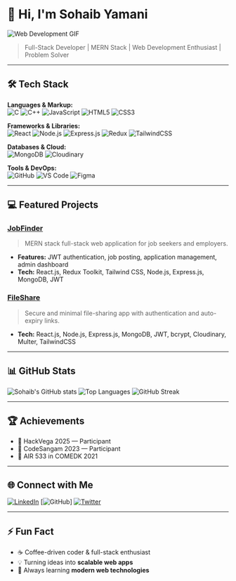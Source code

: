 # 👋 Hi, I'm Sohaib Yamani
![Web Development GIF](https://media.giphy.com/media/3o7aD2saalBwwftBIY/giphy.gif)
> Full-Stack Developer | MERN Stack | Web Development Enthusiast | Problem Solver 

---

## 🛠 Tech Stack

**Languages & Markup:**  
![C](https://img.shields.io/badge/C-00599C?style=for-the-badge&logo=c&logoColor=white)
![C++](https://img.shields.io/badge/C++-00599C?style=for-the-badge&logo=c%2B%2B&logoColor=white)
![JavaScript](https://img.shields.io/badge/JavaScript-F7DF1E?style=for-the-badge&logo=javascript&logoColor=black)
![HTML5](https://img.shields.io/badge/HTML5-E34F26?style=for-the-badge&logo=html5&logoColor=white)
![CSS3](https://img.shields.io/badge/CSS3-1572B6?style=for-the-badge&logo=css3&logoColor=white)

**Frameworks & Libraries:**  
![React](https://img.shields.io/badge/React-61DAFB?style=for-the-badge&logo=react&logoColor=black)
![Node.js](https://img.shields.io/badge/Node.js-339933?style=for-the-badge&logo=node.js&logoColor=white)
![Express.js](https://img.shields.io/badge/Express.js-000000?style=for-the-badge)
![Redux](https://img.shields.io/badge/Redux-764ABC?style=for-the-badge&logo=redux&logoColor=white)
![TailwindCSS](https://img.shields.io/badge/TailwindCSS-06B6D4?style=for-the-badge&logo=tailwind-css&logoColor=white)

**Databases & Cloud:**  
![MongoDB](https://img.shields.io/badge/MongoDB-47A248?style=for-the-badge&logo=mongodb&logoColor=white)
![Cloudinary](https://img.shields.io/badge/Cloudinary-232F3E?style=for-the-badge&logo=cloudinary&logoColor=white)

**Tools & DevOps:**  
![GitHub](https://img.shields.io/badge/GitHub-181717?style=for-the-badge&logo=github&logoColor=white)
![VS Code](https://img.shields.io/badge/VS%20Code-007ACC?style=for-the-badge&logo=visual-studio-code&logoColor=white)
![Figma](https://img.shields.io/badge/Figma-F24E1E?style=for-the-badge&logo=figma&logoColor=white)

---

## 💻 Featured Projects

### **[JobFinder](#)**
> MERN stack full-stack web application for job seekers and employers.  
- **Features:** JWT authentication, job posting, application management, admin dashboard  
- **Tech:** React.js, Redux Toolkit, Tailwind CSS, Node.js, Express.js, MongoDB, JWT  

### **[FileShare](#)**
> Secure and minimal file-sharing app with authentication and auto-expiry links.  
- **Tech:** React.js, Node.js, Express.js, MongoDB, JWT, bcrypt, Cloudinary, Multer, TailwindCSS  

---

## 📊 GitHub Stats
![Sohaib's GitHub stats](https://github-readme-stats.vercel.app/api?username=yamani2004&show_icons=true&theme=radical)
![Top Languages](https://github-readme-stats.vercel.app/api/top-langs/?username=yamani2004&layout=compact&theme=radical)
![GitHub Streak](https://github-readme-streak-stats.herokuapp.com/?user=yamani2004&theme=radical)

---

## 🏆 Achievements
- 🏅 HackVega 2025 — Participant  
- 🏅 CodeSangam 2023 — Participant  
- 🏅 AIR 533 in COMEDK 2021  

---

## 🌐 Connect with Me
[![LinkedIn](https://img.shields.io/badge/LinkedIn-SohaibYamani-0077B5?style=for-the-badge&logo=linkedin&logoColor=white)](https://www.linkedin.com/in/YOUR-LINK)
[![GitHub](https://img.shields.io/badge/GitHub-yamani2004-181717?style=for-the-badge&logo=github&logoColor=white)]
[![Twitter](https://img.shields.io/badge/Twitter-1DA1F2?style=for-the-badge&logo=twitter&logoColor=white)](https://twitter.com/YOUR-LINK)

---

## ⚡ Fun Fact
- ☕ Coffee-driven coder & full-stack enthusiast  
- 💡 Turning ideas into **scalable web apps**  
- 🌱 Always learning **modern web technologies**
